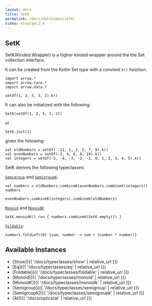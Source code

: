 ```yaml
---
layout: docs
title: SetK
permalink: /docs/datatypes/setK/
video: xtnyCqeLI_4
---
```


## SetK

SetK(Kinded Wrapper) is a higher kinded wrapper around the the Set collection interface.

It can be created from the Kotlin Set type with a convient `k()` function.

```kotlin:ank
import arrow.*
import arrow.core.*
import arrow.data.*

setOf(1, 2, 5, 3, 2).k()
```

It can also be initialized with the following:

```kotlin:ank
SetK(setOf(1, 2, 5, 3, 2))
```
or
```kotlin:ank
SetK.just(1)
```

given the following:
```kotlin:ank
val oldNumbers = setOf( -11, 1, 3, 5, 7, 9).k()
val evenNumbers = setOf(-2, 4, 6, 8, 10).k()
val integers = setOf(-5, -4, -3, -2, -1, 0, 1, 2, 3, 4, 5).k()
```
SetK derives the following typeclasses:

[`Semigroup`](/docs/typeclasses/semigroup/) and [`SemigroupK`](/docs/typeclasses/semigroupk/):

```kotlin:ank
val numbers = oldNumbers.combineK(evenNumbers.combineK(integers))
numbers
```
```kotlin:ank
evenNumbers.combineK(integers).combineK(oldNumbers)
```

[`Monoid`](/docs/typeclasses/monoid/) and [`MonoidK`](/docs/typeclasses/monoidk/):
```kotlin:ank
SetK.monoidK().run { numbers.combineK(SetK.empty()) }
```

[`Foldable`](/docs/typeclasses/foldable/):
```kotlin:ank
numbers.foldLeft(0) {sum, number -> sum + (number * number)}
```

## Available Instances

* [Show]({{ '/docs/typeclasses/show' | relative_url }})
* [Eq]({{ '/docs/typeclasses/eq' | relative_url }})
* [Foldable]({{ '/docs/typeclasses/foldable' | relative_url }})
* [Monoid]({{ '/docs/typeclasses/monoid' | relative_url }})
* [MonoidK]({{ '/docs/typeclasses/monoidk' | relative_url }})
* [Semigroup]({{ '/docs/typeclasses/semigroup' | relative_url }})
* [SemigroupK]({{ '/docs/typeclasses/semigroupk' | relative_url }})
* [At]({{ '/docs/optics/at' | relative_url }})
